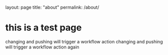 layout: page
title: "about"
permalink: /about/

# this is a test page

changing and pushing will trigger a workflow action
changing and pushing will trigger a workflow action again